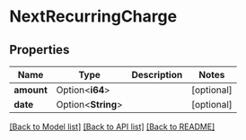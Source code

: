 # NextRecurringCharge

## Properties

Name | Type | Description | Notes
------------ | ------------- | ------------- | -------------
**amount** | Option<**i64**> |  | [optional]
**date** | Option<**String**> |  | [optional]

[[Back to Model list]](../README.md#documentation-for-models) [[Back to API list]](../README.md#documentation-for-api-endpoints) [[Back to README]](../README.md)


